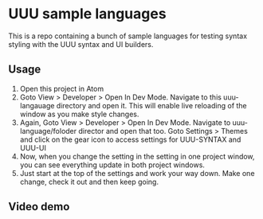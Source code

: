 # UUU sample languages
This is a repo containing a bunch of sample languages for testing syntax styling with the UUU syntax and UI builders.

## Usage
1. Open this project in Atom
1. Goto View > Developer > Open In Dev Mode. Navigate to this uuu-langauage directory and open it. This will enable live reloading of the window as you make style changes.
1. Again, Goto View > Developer > Open In Dev Mode. Navigate to uuu-language/foloder director and open that too. Goto Settings > Themes and click on the gear icon to access settings for UUU-SYNTAX and UUU-UI
1. Now, when you change the setting in the setting in one project window, you can see everything update in both project windows.
1. Just start at the top of the settings and work your way down. Make one change, check it out and then keep going.

## Video demo
